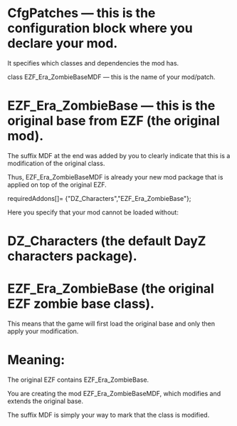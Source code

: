 # CfgPatches — this is the configuration block where you declare your mod.
It specifies which classes and dependencies the mod has.

class EZF_Era_ZombieBaseMDF — this is the name of your mod/patch.

# EZF_Era_ZombieBase — this is the original base from EZF (the original mod).

The suffix MDF at the end was added by you to clearly indicate that this is a modification of the original class.

Thus, EZF_Era_ZombieBaseMDF is already your new mod package that is applied on top of the original EZF.

requiredAddons[]= {"DZ_Characters","EZF_Era_ZombieBase"};

Here you specify that your mod cannot be loaded without:

# DZ_Characters (the default DayZ characters package).

# EZF_Era_ZombieBase (the original EZF zombie base class).

This means that the game will first load the original base and only then apply your modification.

# Meaning:

The original EZF contains EZF_Era_ZombieBase.

You are creating the mod EZF_Era_ZombieBaseMDF, which modifies and extends the original base.

The suffix MDF is simply your way to mark that the class is modified.
